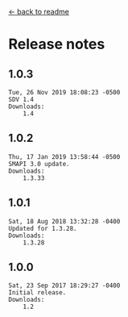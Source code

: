 ﻿﻿[← back to readme](README.md)

# Release notes
## 1.0.3
```
Tue, 26 Nov 2019 18:08:23 -0500
SDV 1.4
Downloads:
    1.4
```

## 1.0.2
```
Thu, 17 Jan 2019 13:58:44 -0500
SMAPI 3.0 update.
Downloads:
    1.3.33
```

## 1.0.1
```
Sat, 18 Aug 2018 13:32:28 -0400
Updated for 1.3.28.
Downloads:
    1.3.28
```

## 1.0.0
```
Sat, 23 Sep 2017 18:29:27 -0400
Initial release.
Downloads:
    1.2
```
